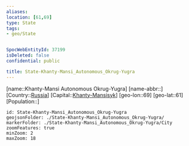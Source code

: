 ```yaml
---
aliases: 
location: [61,69]
type: State
tags:
- geo/State


SpocWebEntityId: 37199
isDeleted: false
confidential: public

title: State-Khanty-Mansi_Autonomous_Okrug-Yugra
---
```

[name::Khanty-Mansi Autonomous Okrug-Yugra]
[name-abbr::]
[Country::[Russia](geo/Continent/Europe/Russia.md)]
[Capital::[Khanty-Mansisyk](geo/Continent/Europe/Russia/City/Khanty-Mansisyk.md)]
[geo-lon::69]
[geo-lat::61]
[Population::]



```leaflet
id: State-Khanty-Mansi_Autonomous_Okrug-Yugra
geojsonFolder: ./State-Khanty-Mansi_Autonomous_Okrug-Yugra/
markerFolder: ./State-Khanty-Mansi_Autonomous_Okrug-Yugra/City
zoomFeatures: true 
minZoom: 2 
maxZoom: 18
```


